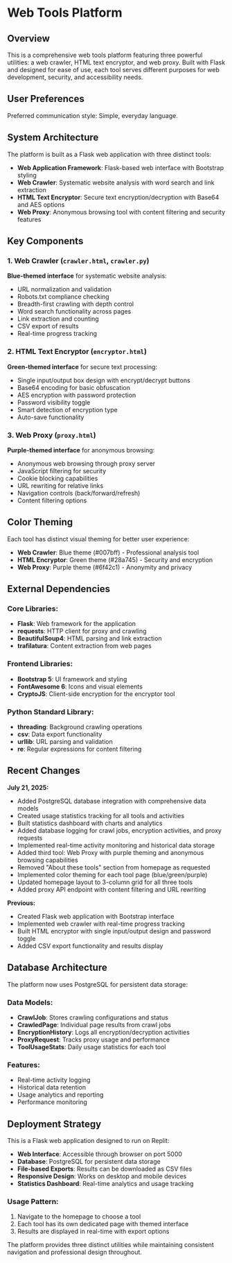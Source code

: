 # Web Tools Platform

## Overview

This is a comprehensive web tools platform featuring three powerful utilities: a web crawler, HTML text encryptor, and web proxy. Built with Flask and designed for ease of use, each tool serves different purposes for web development, security, and accessibility needs.

## User Preferences

Preferred communication style: Simple, everyday language.

## System Architecture

The platform is built as a Flask web application with three distinct tools:

- **Web Application Framework**: Flask-based web interface with Bootstrap styling
- **Web Crawler**: Systematic website analysis with word search and link extraction
- **HTML Text Encryptor**: Secure text encryption/decryption with Base64 and AES options
- **Web Proxy**: Anonymous browsing tool with content filtering and security features

## Key Components

### 1. Web Crawler (`crawler.html`, `crawler.py`)
**Blue-themed interface** for systematic website analysis:
- URL normalization and validation
- Robots.txt compliance checking
- Breadth-first crawling with depth control
- Word search functionality across pages
- Link extraction and counting
- CSV export of results
- Real-time progress tracking

### 2. HTML Text Encryptor (`encryptor.html`)
**Green-themed interface** for secure text processing:
- Single input/output box design with encrypt/decrypt buttons
- Base64 encoding for basic obfuscation
- AES encryption with password protection
- Password visibility toggle
- Smart detection of encryption type
- Auto-save functionality

### 3. Web Proxy (`proxy.html`)
**Purple-themed interface** for anonymous browsing:
- Anonymous web browsing through proxy server
- JavaScript filtering for security
- Cookie blocking capabilities
- URL rewriting for relative links
- Navigation controls (back/forward/refresh)
- Content filtering options

## Color Theming

Each tool has distinct visual theming for better user experience:
- **Web Crawler**: Blue theme (#007bff) - Professional analysis tool
- **HTML Encryptor**: Green theme (#28a745) - Security and encryption
- **Web Proxy**: Purple theme (#6f42c1) - Anonymity and privacy

## External Dependencies

### Core Libraries:
- **Flask**: Web framework for the application
- **requests**: HTTP client for proxy and crawling
- **BeautifulSoup4**: HTML parsing and link extraction
- **trafilatura**: Content extraction from web pages

### Frontend Libraries:
- **Bootstrap 5**: UI framework and styling
- **FontAwesome 6**: Icons and visual elements
- **CryptoJS**: Client-side encryption for the encryptor tool

### Python Standard Library:
- **threading**: Background crawling operations
- **csv**: Data export functionality
- **urllib**: URL parsing and validation
- **re**: Regular expressions for content filtering

## Recent Changes

**July 21, 2025:**
- Added PostgreSQL database integration with comprehensive data models
- Created usage statistics tracking for all tools and activities
- Built statistics dashboard with charts and analytics
- Added database logging for crawl jobs, encryption activities, and proxy requests
- Implemented real-time activity monitoring and historical data storage
- Added third tool: Web Proxy with purple theming and anonymous browsing capabilities
- Removed "About these tools" section from homepage as requested  
- Implemented color theming for each tool page (blue/green/purple)
- Updated homepage layout to 3-column grid for all three tools
- Added proxy API endpoint with content filtering and URL rewriting

**Previous:**
- Created Flask web application with Bootstrap interface
- Implemented web crawler with real-time progress tracking
- Built HTML encryptor with single input/output design and password toggle
- Added CSV export functionality and results display

## Database Architecture

The platform now uses PostgreSQL for persistent data storage:

### Data Models:
- **CrawlJob**: Stores crawling configurations and status
- **CrawledPage**: Individual page results from crawl jobs
- **EncryptionHistory**: Logs all encryption/decryption activities
- **ProxyRequest**: Tracks proxy usage and performance
- **ToolUsageStats**: Daily usage statistics for each tool

### Features:
- Real-time activity logging
- Historical data retention
- Usage analytics and reporting
- Performance monitoring

## Deployment Strategy

This is a Flask web application designed to run on Replit:

- **Web Interface**: Accessible through browser on port 5000
- **Database**: PostgreSQL for persistent data storage
- **File-based Exports**: Results can be downloaded as CSV files
- **Responsive Design**: Works on desktop and mobile devices
- **Statistics Dashboard**: Real-time analytics and usage tracking

### Usage Pattern:
1. Navigate to the homepage to choose a tool
2. Each tool has its own dedicated page with themed interface
3. Results are displayed in real-time with export options

The platform provides three distinct utilities while maintaining consistent navigation and professional design throughout.